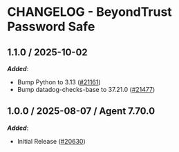 # CHANGELOG - BeyondTrust Password Safe

<!-- towncrier release notes start -->

## 1.1.0 / 2025-10-02

***Added***:

* Bump Python to 3.13 ([#21161](https://github.com/DataDog/integrations-core/pull/21161))
* Bump datadog-checks-base to 37.21.0 ([#21477](https://github.com/DataDog/integrations-core/pull/21477))

## 1.0.0 / 2025-08-07 / Agent 7.70.0

***Added***:

* Initial Release ([#20630](https://github.com/DataDog/integrations-core/pull/20630))
